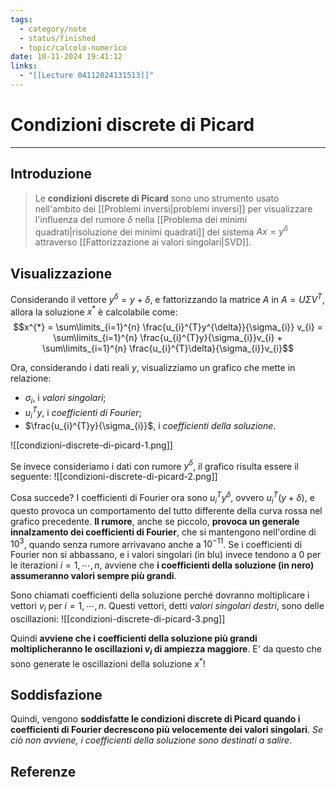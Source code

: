 ```yaml
---
tags:
  - category/note
  - status/finished
  - topic/calcolo-numerico
date: 10-11-2024 19:41:12
links:
  - "[[Lecture 04112024131513]]"
---
```

# Condizioni discrete di Picard
---
## Introduzione
> Le **condizioni discrete di Picard** sono uno strumento usato nell'ambito dei [[Problemi inversi|problemi inversi]] per visualizzare l'influenza del rumore $\delta$ nella [[Problema dei minimi quadrati|risoluzione dei minimi quadrati]] del sistema $Ax = y^{\delta}$ attraverso [[Fattorizzazione ai valori singolari|SVD]].

## Visualizzazione
Considerando il vettore $y^{\delta} = y + \delta$, e fattorizzando la matrice $A$ in $A = U \Sigma V^{T}$, allora la soluzione $x^{*}$ è calcolabile come:
$$x^{*} = \sum\limits_{i=1}^{n} \frac{u_{i}^{T}y^{\delta}}{\sigma_{i}} v_{i} = \sum\limits_{i=1}^{n} \frac{u_{i}^{T}y}{\sigma_{i}}v_{i} + \sum\limits_{i=1}^{n} \frac{u_{i}^{T}\delta}{\sigma_{i}}v_{i}$$

Ora, considerando i dati reali $y$, visualizziamo un grafico che mette in relazione:
- $\sigma_{i}$, i _valori singolari_;
- $u_{i}^{T}y$, i _coefficienti di Fourier_;
- $\frac{u_{i}^{T}y}{\sigma_{i}}$, i _coefficienti della soluzione_.

![[condizioni-discrete-di-picard-1.png]]

Se invece consideriamo i dati con rumore $y^{\delta}$, il grafico risulta essere il seguente:
![[condizioni-discrete-di-picard-2.png]]

Cosa succede? I coefficienti di Fourier ora sono $u_{i}^{T}y^{\delta}$, ovvero $u_{i}^{T}(y + \delta)$, e questo provoca un comportamento del tutto differente della curva rossa nel grafico precedente. **Il rumore**, anche se piccolo, **provoca un generale innalzamento dei coefficienti di Fourier**, che si mantengono nell'ordine di $10^{3}$, quando senza rumore arrivavano anche a $10^{-11}$. Se i coefficienti di Fourier non si abbassano, e i valori singolari (in blu) invece tendono a 0 per le iterazioni $i = 1, \cdots, n$, avviene che **i coefficienti della soluzione (in nero) assumeranno valori sempre più grandi**.

Sono chiamati coefficienti della soluzione perché dovranno moltiplicare i vettori $v_{i}$ per $i = 1, \cdots, n$. Questi vettori, detti _valori singolari destri_, sono delle oscillazioni:
![[condizioni-discrete-di-picard-3.png]]

Quindi **avviene che i coefficienti della soluzione più grandi moltiplicheranno le oscillazioni $v_{i}$ di ampiezza maggiore**. E' da questo che sono generate le oscillazioni della soluzione $x^{*}$!

## Soddisfazione
Quindi, vengono **soddisfatte le condizioni discrete di Picard quando i coefficienti di Fourier decrescono più velocemente dei valori singolari**. _Se ciò non avviene, i coefficienti della soluzione sono destinati a salire_.

## Referenze